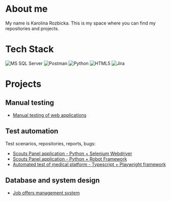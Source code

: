 
# About me

My name is Karolina Rozbicka. This is my space where you can find my repositories and projects.

#  Tech Stack

<img alt="MS SQL Server" src="https://img.shields.io/badge/Microsoft%20SQL%20Server-CC2927?style=for-the-badge&logo=microsoft%20sql%20server&logoColor=white"/> <img alt="Postman" src="https://img.shields.io/badge/Postman-FF6C37?style=for-the-badge&logo=Postman&logoColor=white"/> <img alt="Python" src="https://img.shields.io/badge/Python-FFD43B?style=for-the-badge&logo=python&logoColor=blue"/> <img alt="HTML5" src="https://img.shields.io/badge/HTML5-E34F26?style=for-the-badge&logo=html5&logoColor=white"/> <img alt="Jira" src="https://img.shields.io/badge/Jira-0052CC?style=for-the-badge&logo=Jira&logoColor=white"/>

# Projects

## Manual testing

- [Manual testing of web applications](https://github.com/rkarolina/rkarolina/blob/main/Portfolio%20-%20manual%20testing.md)
## Test automation
Test scenarios, repositories, reports, bugs:
 - [Scouts Panel application - Python + Selenium Webdriver](https://github.com/rkarolina/Challenge_portfolio_karolina)
 - [Scouts Panel application - Python + Robot Framework](https://github.com/rkarolina/robotframework_scoutpanel)
 - [Automated test of medical platform - Typescript + Playwright framework](https://github.com/rkarolina/playwright_telemedi)
 <!-- - [Selenium Shop - Python + Selenium Webdriver (PL version - in progress) ](https://github.com/rkarolina/selenium_shop)

## API
 - [Postman collections](https://github.com/rkarolina/postman/tree/main)  --->

## Database and system design
 - [Job offers management system](https://github.com/rkarolina/job-offers-management-system)

